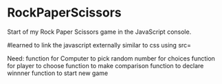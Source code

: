 # RockPaperScissors

Start of my Rock Paper Scissors game in the JavaScript console.

#learned to link the javascript externally similar to css using src=

Need: 
function for Computer to pick random number for choices
function for player to choose
function to make comparison
function to declare winnner
function to start new game